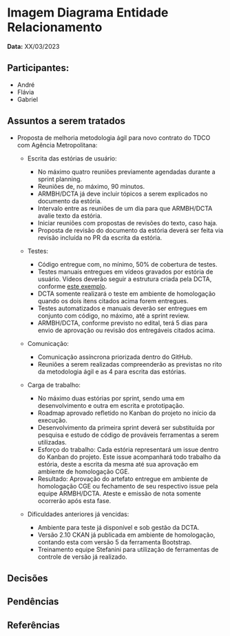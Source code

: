 # Imagem Diagrama Entidade Relacionamento

**Data:** XX/03/2023

## Participantes:
      
- André
- Flávia
- Gabriel

## Assuntos a serem tratados

- Proposta de melhoria metodologia ágil para novo contrato do TDCO com Agência Metropolitana:
	- Escrita das estórias de usuário:
		- No máximo quatro reuniões previamente agendadas durante a sprint planning.
		- Reuniões de, no máximo, 90 minutos.
		- ARMBH/DCTA já deve incluir tópicos a serem explicados no documento da estória.
		- Intervalo entre as reuniões de um dia para que ARMBH/DCTA avalie texto da estória.
		- Iniciar reuniões com propostas de revisões do texto, caso haja.
		- Proposta de revisão do documento da estória deverá ser feita via revisão incluída no PR da escrita da estória.

	- Testes:
		- Código entregue com, no mínimo, 50% de cobertura de testes.
		- Testes manuais entregues em vídeos gravados por estória de usuário. Vídeos deverão seguir a estrutura criada pela DCTA, conforme [este exemplo](https://www.youtube.com/watch?v=z1qQP2A33xk).
		- DCTA somente realizará o teste em ambiente de homologação quando os dois itens citados acima forem entregues.
		- Testes automatizados e manuais deverão ser entregues em conjunto com código, no máximo, até a sprint review.
		- ARMBH/DCTA, conforme previsto no edital, terá 5 dias para envio de aprovação ou revisão dos entregáveis citados acima.

	- Comunicação:
		- Comunicação assíncrona priorizada dentro do GitHub.
		- Reuniões a serem realizadas compreenderão as previstas no rito da metodologia ágil e as 4 para escrita das estórias.

	- Carga de trabalho:
		- No máximo duas estórias por sprint, sendo uma em desenvolvimento e outra em escrita e prototipação.
		- Roadmap aprovado refletido no Kanban do projeto no início da execução.
		- Desenvolvimento da primeira sprint deverá ser substituída por pesquisa e estudo de código de prováveis ferramentas a serem utilizadas. 
		- Esforço do trabalho: Cada estória representará um issue dentro do Kanban do projeto. Este issue acompanhará todo trabalho da estória, deste a escrita da mesma até sua aprovação em ambiente de homologação CGE. 
		-  Resultado: Aprovação do artefato entregue em ambiente de homologação CGE ou fechamento de seu respectivo issue pela equipe ARMBH/DCTA. Ateste e emissão de nota somente ocorrerão após esta fase. 

	- Dificuldades anteriores já vencidas:
		- Ambiente para teste já disponível e sob gestão da DCTA.
		- Versão 2.10 CKAN já publicada em ambiente de homologação, contando esta com versão 5 da ferramenta Bootstrap.
		- Treinamento equipe Stefanini para utilização de ferramentas de controle de versão já realizado.

## Decisões

## Pendências

## Referências


